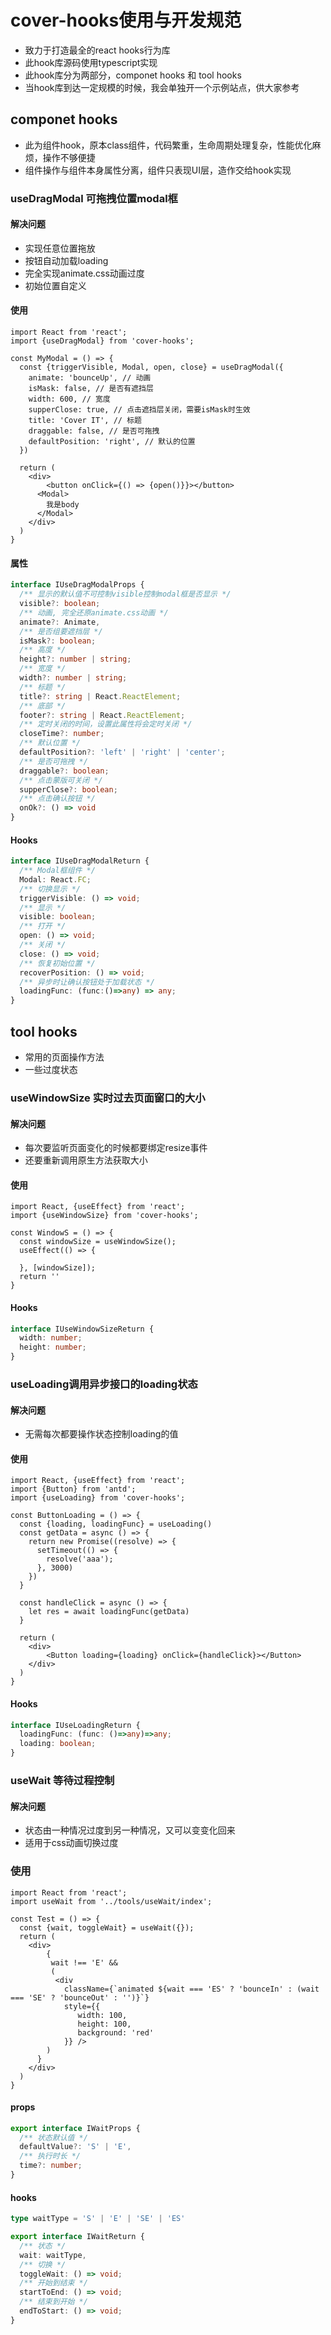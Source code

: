 # cover-hooks使用与开发规范

- 致力于打造最全的react hooks行为库
- 此hook库源码使用typescript实现
- 此hook库分为两部分，componet hooks 和 tool hooks
- 当hook库到达一定规模的时候，我会单独开一个示例站点，供大家参考

## componet hooks

- 此为组件hook，原本class组件，代码繁重，生命周期处理复杂，性能优化麻烦，操作不够便捷
- 组件操作与组件本身属性分离，组件只表现UI层，造作交给hook实现

### useDragModal 可拖拽位置modal框

#### 解决问题

- 实现任意位置拖放
- 按钮自动加载loading
- 完全实现animate.css动画过度
- 初始位置自定义

#### 使用

```tsx
import React from 'react';
import {useDragModal} from 'cover-hooks';

const MyModal = () => {
  const {triggerVisible, Modal, open, close} = useDragModal({
    animate: 'bounceUp', // 动画
    isMask: false, // 是否有遮挡层
    width: 600, // 宽度
    supperClose: true, // 点击遮挡层关闭，需要isMask时生效
    title: 'Cover IT', // 标题
    draggable: false, // 是否可拖拽
    defaultPosition: 'right', // 默认的位置
  })
  
  return (
  	<div>
    	<button onClick={() => {open()}}></button>
      <Modal>
      	我是body
      </Modal>
    </div>
  )
}
```

#### 属性

```typescript
interface IUseDragModalProps {
  /** 显示的默认值不可控制visible控制modal框是否显示 */
  visible?: boolean;
  /** 动画, 完全还原animate.css动画 */
  animate?: Animate,
  /** 是否组要遮挡层 */
  isMask?: boolean;
  /** 高度 */
  height?: number | string;
  /** 宽度 */
  width?: number | string;
  /** 标题 */
  title?: string | React.ReactElement;
  /** 底部 */
  footer?: string | React.ReactElement;
  /** 定时关闭的时间，设置此属性将会定时关闭 */
  closeTime?: number;
  /** 默认位置 */
  defaultPosition?: 'left' | 'right' | 'center';
  /** 是否可拖拽 */
  draggable?: boolean;
  /** 点击蒙版可关闭 */
  supperClose?: boolean;
  /** 点击确认按钮 */
  onOk?: () => void
}
```

#### Hooks

```typescript
interface IUseDragModalReturn {
  /** Modal框组件 */
  Modal: React.FC;
  /** 切换显示 */
  triggerVisible: () => void;
  /** 显示 */
  visible: boolean;
  /** 打开 */
  open: () => void;
  /** 关闭 */
  close: () => void;
  /** 恢复初始位置 */
  recoverPosition: () => void;
  /** 异步时让确认按钮处于加载状态 */
  loadingFunc: (func:()=>any) => any;
}
```



## tool hooks

- 常用的页面操作方法
- 一些过度状态

### useWindowSize 实时过去页面窗口的大小

#### 解决问题

- 每次要监听页面变化的时候都要绑定resize事件
- 还要重新调用原生方法获取大小

#### 使用

```tsx
import React, {useEffect} from 'react';
import {useWindowSize} from 'cover-hooks';

const WindowS = () => {
  const windowSize = useWindowSize();
  useEffect(() => {
    
  }, [windowSize]);
  return ''
}
```

#### Hooks

```typescript
interface IUseWindowSizeReturn {
  width: number;
  height: number;
}
```

### useLoading调用异步接口的loading状态

#### 解决问题

- 无需每次都要操作状态控制loading的值

#### 使用

```tsx
import React, {useEffect} from 'react';
import {Button} from 'antd';
import {useLoading} from 'cover-hooks';

const ButtonLoading = () => {
  const {loading, loadingFunc} = useLoading()
  const getData = async () => {
    return new Promise((resolve) => {
      setTimeout(() => {
        resolve('aaa');
      }, 3000)
    })
  }
  
  const handleClick = async () => {
    let res = await loadingFunc(getData)
  }
  
  return (
  	<div>
    	<Button loading={loading} onClick={handleClick}></Button>
    </div>
  )
}
```

#### Hooks

```typescript
interface IUseLoadingReturn {
  loadingFunc: (func: ()=>any)=>any;
  loading: boolean;
}
```

### useWait 等待过程控制

#### 解决问题

- 状态由一种情况过度到另一种情况，又可以变变化回来
- 适用于css动画切换过度

### 使用

```tsx
import React from 'react';
import useWait from '../tools/useWait/index';

const Test = () => {
  const {wait, toggleWait} = useWait({});
  return (
  	<div>
    	{
         wait !== 'E' && 
         (
          <div 
            className={`animated ${wait === 'ES' ? 'bounceIn' : (wait === 'SE' ? 'bounceOut' : '')}`}
            style={{
               width: 100,
               height: 100,
               background: 'red'
            }} />
        )
      }
    </div>	
  )
}
```

#### props

```typescript
export interface IWaitProps {
  /** 状态默认值 */
  defaultValue?: 'S' | 'E',
  /** 执行时长 */
  time?: number;
}
```

#### hooks

```typescript
type waitType = 'S' | 'E' | 'SE' | 'ES'

export interface IWaitReturn {
  /** 状态 */
  wait: waitType,
  /** 切换 */
  toggleWait: () => void;
  /** 开始到结束 */
  startToEnd: () => void;
  /** 结束到开始 */
  endToStart: () => void;
}
```


